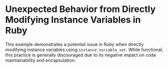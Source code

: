 # Unexpected Behavior from Directly Modifying Instance Variables in Ruby

This example demonstrates a potential issue in Ruby when directly modifying instance variables using `instance_variable_set`.  While functional, this practice is generally discouraged due to its negative impact on code maintainability and encapsulation.